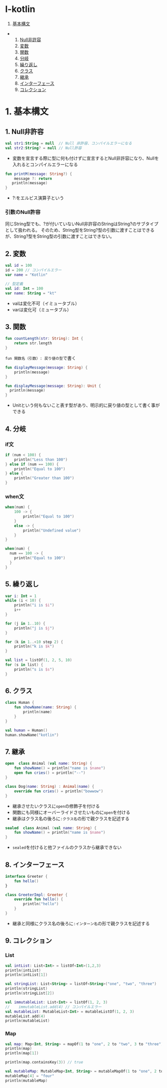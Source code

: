 # l-kotlin

1. [基本構文](#anchor1)
- 1. [Null非許容](#anchor2)
  2. [変数](#anchor3)
  3. [関数](#anchor4)
  4. [分岐](#anchor5)
  5. [繰り返し](#anchor6)
  6. [クラス](#anchor7)
  7. [継承](#anchor8)
  8. [インターフェース](#anchor9)
  9. [コレクション](#anchor10)

# 1. 基本構文　<a id="anchor1"></a>
## 1. Null非許容　<a id="anchor2"></a>
```kt
val str1:String = null  // Null 非許容、コンパイルエラーになる
val str2:String? = null // Null許容
```
- 変数を宣言する際に型に何も付けずに宣言するとNull非許容になり、Nullを入れるとコンパイルエラーになる
```kt
fun printM(message: String?) {
    message ?: return
   println(message)
}
```
- ?:をエルビス演算子という
### 引数のNull許容
同じString型でも、?が付いていないNull非許容のStringはString?のサブタイプとして扱われる。
そのため、String型をString?型の引数に渡すことはできるが、String?型をString型の引数に渡すことはできない。

## 2. 変数　<a id="anchor3"></a>
```kt
val id = 100
id = 200 // コンパイルエラー
var name = "Kotlin"

// 型定義
val id: Int = 100
var name: String = "kt"
```
- valは変化不可（イミュータブル）
- varは変化可（ミュータブル）

## 3. 関数　<a id="anchor4"></a>
```kt
fun countLength(str: String): Int {
    return str.length
}
```

`fun 関数名（引数）: 戻り値の型`で書く

```kt
fun displayMessage(message: String) {
    println(message)
}

fun displayMessage(message: String): Unit {
  println(message)
}
```
- Unitという何もないこと表す型があり、明示的に戻り値の型として書く事ができる

## 4. 分岐　<a id="anchor5"></a>

### if文
```kt
if (num < 100) {
    println("Less than 100")
} else if (num == 100) {
    println("Equal to 100")
} else {
    println("Greater than 100")
}
```

### when文
```kt
when(num) {
    100 -> {
        println("Equal to 100")
    }
    else -> {
        println("Undefined value")
    }
}

when(num) {
  num == 100 -> {
    println("Equal to 100")
  }
}
```

## 5. 繰り返し　<a id="anchor6"></a>
```kt
var i: Int = 1
while (i < 10) {
    println("i is $i")
    i++
}

for (j in 1..10) {
    println("j is $j")
}

for (k in 1..<10 step 2) {
    println("k is $k")
}

val list = listOf(1, 2, 5, 10)
for (s in list) {
    println("s is $s")
}
```

## 6. クラス　<a id="anchor7"></a>
```kt
class Human {
    fun showName(name: String) {
        println(name)
    }
}

val human = Human()
human.showName("kotlin")
```
## 7. 継承　<a id="anchor8"></a>
```kt
open  class Animal (val name: String) {
    fun showName() = println("name is $name")
    open fun cries() = println("--")
}

class Dog(name: String) : Animal(name) {
    override fun cries() = println("bowwow")
}
```

- 継承させたいクラスに`open`の修飾子を付ける
- 関数にも同様にオーバーライドさせたいものに`open`を付ける
- 継承はクラス名の後ろに`:クラス名`の形で親クラスを記述する

```kt
sealed  class Animal (val name: String) {
    fun showName() = println("name is $name")
}
```

- `sealed`を付けると他ファイルのクラスから継承できない

## 8. インターフェース　<a id="anchor9"></a>
```kt
interface Greeter {
    fun hello()
}

class GreeterImpl: Greeter {
    override fun hello() {
        println("hello")
    }
}
```
- 継承と同様にクラス名の後ろに`:インターン名`の形で親クラスを記述する
## 9. コレクション　<a id="anchor10"></a>

### List
```kt
val intList: List<Int> = listOf<Int>(1,2,3)
println(intList)
println(intList[1])

val stringList: List<String> = listOf<String>("one", "two", "three")
println(stringList)
println(stringList[2])

val immutableList: List<Int> = listOf(1, 2, 3)
//    immutableList.add(4) // コンパイルエラー
val mutableList: MutableList<Int> = mutableListOf(1, 2, 3)
mutableList.add(4)
println(mutableList)
```


### Map
```kt
val map: Map<Int, String> = mapOf(1 to "one", 2 to "two", 3 to "three")
println(map)
println(map[1])

println(map.containsKey(3)) // true

val mutableMap: MutableMap<Int, String> = mutableMapOf(1 to "one", 2 to "two", 3 to "three")
mutableMap[4] = "four"
println(mutableMap)
```

